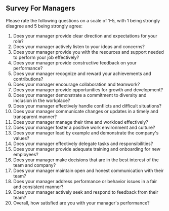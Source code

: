 ## Survey For Managers

Please rate the following questions on a scale of 1-5, with 1 being strongly disagree and 5 being strongly agree:

1. Does your manager provide clear direction and expectations for your role?
2. Does your manager actively listen to your ideas and concerns?
3. Does your manager provide you with the resources and support needed to perform your job effectively?
4. Does your manager provide constructive feedback on your performance?
5. Does your manager recognize and reward your achievements and contributions?
6. Does your manager encourage collaboration and teamwork?
7. Does your manager provide opportunities for growth and development?
8. Does your manager demonstrate a commitment to diversity and inclusion in the workplace?
9. Does your manager effectively handle conflicts and difficult situations?
10. Does your manager communicate changes or updates in a timely and transparent manner?
11. Does your manager manage their time and workload effectively?
12. Does your manager foster a positive work environment and culture?
13. Does your manager lead by example and demonstrate the company's values?
14. Does your manager effectively delegate tasks and responsibilities?
15. Does your manager provide adequate training and onboarding for new employees?
16. Does your manager make decisions that are in the best interest of the team and company?
17. Does your manager maintain open and honest communication with their team?
18. Does your manager address performance or behavior issues in a fair and consistent manner?
19. Does your manager actively seek and respond to feedback from their team?
20. Overall, how satisfied are you with your manager's performance?
